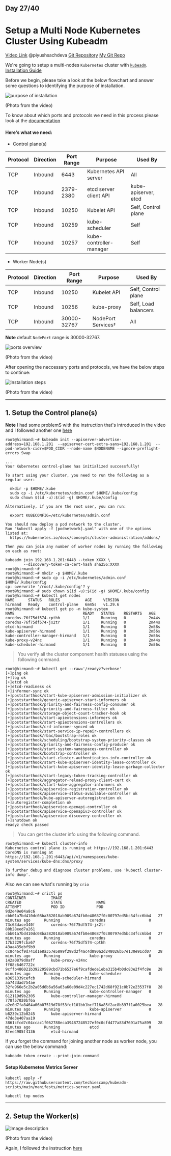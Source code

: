 ## Day 27/40
# Setup a Multi Node Kubernetes Cluster Using Kubeadm
[Video Link](https://www.youtube.com/watch?v=WcdMC3Lj4tU)
@piyushsachdeva 
[Git Repository](https://github.com/piyushsachdeva/CKA-2024/)
[My Git Repo](https://github.com/sina14/40daysofkubernetes)


We're going to setup a multi-nodes `Kubernetes` cluster with [`kubeadm`](https://kubernetes.io/docs/reference/setup-tools/kubeadm/).
[Installation Guide](https://kubernetes.io/docs/setup/production-environment/tools/kubeadm/install-kubeadm/)

Before we begin, please take a look at the below flowchart and answer some questions to identifying the purpose of installation.

![purpose of installation](https://dev-to-uploads.s3.amazonaws.com/uploads/articles/77qh17fflz15clkf7xnj.png)

(Photo from the video) 

To know about which ports and protocols we need in this process please look at the [documentation](https://kubernetes.io/docs/reference/networking/ports-and-protocols/)

#### Here's what we need:

- Control plane(s)

| Protocol | Direction | Port Range | Purpose | Used By |
| -------- | -------- | -------- | -------- | -------- |
| TCP | Inbound | 6443 | Kubernetes API server | All |
| TCP | Inbound | 2379-2380 | etcd server client API | kube-apiserver, etcd |
| TCP | Inbound | 10250 | Kubelet API | Self, Control plane |
| TCP | Inbound | 10259 | kube-scheduler | Self |
| TCP | Inbound | 10257 | kube-controller-manager | Self |


- Worker Node(s)

| Protocol | Direction | Port Range | Purpose | Used By |
| -------- | -------- | -------- | -------- | -------- |
| TCP | Inbound | 10250 | Kubelet API | Self, Control plane |
| TCP | Inbound | 10256 | kube-proxy | Self, Load balancers |
| TCP | Inbound | 30000-32767 | NodePort Services† | All |

**Note** default `NodePort` range is 30000-32767.

![ports overview](https://dev-to-uploads.s3.amazonaws.com/uploads/articles/45phbopcu024cirj9394.png)

(Photo from the video)

After opening the neccessary ports and protocols, we have the below steps to continue:

![Installation steps](https://dev-to-uploads.s3.amazonaws.com/uploads/articles/tlv14o5f12k4obfgdqf5.png)

(Photo from the video)

---

## 1. Setup the Control plane(s)

**Note** I had some problemS with the instruction that's introduced in the video and I followed another one [here](https://devopscube.com/setup-kubernetes-cluster-kubeadm/)

```console
root@hirmand:~# kubeadm init --apiserver-advertise-address=192.168.1.201  --apiserver-cert-extra-sans=192.168.1.201  --pod-network-cidr=$POD_CIDR --node-name $NODENAME --ignore-preflight-errors Swap

...
Your Kubernetes control-plane has initialized successfully!

To start using your cluster, you need to run the following as a regular user:

  mkdir -p $HOME/.kube
  sudo cp -i /etc/kubernetes/admin.conf $HOME/.kube/config
  sudo chown $(id -u):$(id -g) $HOME/.kube/config

Alternatively, if you are the root user, you can run:

  export KUBECONFIG=/etc/kubernetes/admin.conf

You should now deploy a pod network to the cluster.
Run "kubectl apply -f [podnetwork].yaml" with one of the options listed at:
  https://kubernetes.io/docs/concepts/cluster-administration/addons/

Then you can join any number of worker nodes by running the following on each as root:

kubeadm join 192.168.1.201:6443 --token XXXX \
        --discovery-token-ca-cert-hash sha256:XXXX
root@hirmand:~#
root@hirmand:~# mkdir -p $HOME/.kube
root@hirmand:~# sudo cp -i /etc/kubernetes/admin.conf $HOME/.kube/config
cp: overwrite '/root/.kube/config'? y
root@hirmand:~# sudo chown $(id -u):$(id -g) $HOME/.kube/config
root@hirmand:~# kubectl get nodes
NAME      STATUS   ROLES           AGE     VERSION
hirmand   Ready    control-plane   6m45s   v1.29.6
root@hirmand:~# kubectl get po -n kube-system
NAME                              READY   STATUS    RESTARTS   AGE
coredns-76f75df574-cpthh          1/1     Running   0          2m44s
coredns-76f75df574-jx2tr          1/1     Running   0          2m44s
etcd-hirmand                      1/1     Running   0          2m58s
kube-apiserver-hirmand            1/1     Running   0          2m56s
kube-controller-manager-hirmand   1/1     Running   0          2m56s
kube-proxy-v24nc                  1/1     Running   0          2m44s
kube-scheduler-hirmand            1/1     Running   0          2m56s

```

>You verify all the cluster component health statuses using the following command.
```console
root@hirmand:~# kubectl get --raw='/readyz?verbose'
[+]ping ok
[+]log ok
[+]etcd ok
[+]etcd-readiness ok
[+]informer-sync ok
[+]poststarthook/start-kube-apiserver-admission-initializer ok
[+]poststarthook/generic-apiserver-start-informers ok
[+]poststarthook/priority-and-fairness-config-consumer ok
[+]poststarthook/priority-and-fairness-filter ok
[+]poststarthook/storage-object-count-tracker-hook ok
[+]poststarthook/start-apiextensions-informers ok
[+]poststarthook/start-apiextensions-controllers ok
[+]poststarthook/crd-informer-synced ok
[+]poststarthook/start-service-ip-repair-controllers ok
[+]poststarthook/rbac/bootstrap-roles ok
[+]poststarthook/scheduling/bootstrap-system-priority-classes ok
[+]poststarthook/priority-and-fairness-config-producer ok
[+]poststarthook/start-system-namespaces-controller ok
[+]poststarthook/bootstrap-controller ok
[+]poststarthook/start-cluster-authentication-info-controller ok
[+]poststarthook/start-kube-apiserver-identity-lease-controller ok
[+]poststarthook/start-kube-apiserver-identity-lease-garbage-collector ok
[+]poststarthook/start-legacy-token-tracking-controller ok
[+]poststarthook/aggregator-reload-proxy-client-cert ok
[+]poststarthook/start-kube-aggregator-informers ok
[+]poststarthook/apiservice-registration-controller ok
[+]poststarthook/apiservice-status-available-controller ok
[+]poststarthook/kube-apiserver-autoregistration ok
[+]autoregister-completion ok
[+]poststarthook/apiservice-openapi-controller ok
[+]poststarthook/apiservice-openapiv3-controller ok
[+]poststarthook/apiservice-discovery-controller ok
[+]shutdown ok
readyz check passed
```

>You can get the cluster info using the following command.

```console
root@hirmand:~# kubectl cluster-info
Kubernetes control plane is running at https://192.168.1.201:6443
CoreDNS is running at https://192.168.1.201:6443/api/v1/namespaces/kube-system/services/kube-dns:dns/proxy

To further debug and diagnose cluster problems, use 'kubectl cluster-info dump'.
```

Also we can see what's running by `crio`
```console
root@hirmand:~# crictl ps
CONTAINER           IMAGE                                                              CREATED             STATE               NAME                      ATTEMPT             POD ID              POD
9d2e49e04a8c6       cbb01a7bd410dc08ba382018ab909a674fb0e48687f0c00797ed5bc34fcc6bb4   27 minutes ago      Running             coredns                   0                   73c63dace340f       coredns-76f75df574-jx2tr
80b28eed7a261       cbb01a7bd410dc08ba382018ab909a674fb0e48687f0c00797ed5bc34fcc6bb4   27 minutes ago      Running             coredns                   0                   17b3229fcba67       coredns-76f75df574-cpthh
43aa435ebf9b9       cc8c46cf9d741d1e8a357e5899f298d2f4ac4d890a2d248026b57e130e91cd07   28 minutes ago      Running             kube-proxy                0                   142a0879d0aff       kube-proxy-v24nc
ff08c6467722c       9cffb486021b39220589cbd71b6537e6f9cafdede1eba315b4b0dc83e2f4fc8e   28 minutes ago      Running             kube-scheduler            0                   a3651339cefcb       kube-scheduler-hirmand
aa743dad754ae       32fe966e5c2b2a05d6b6a56a63a60e09d4c227ec1742d68f921c0b72e23537f8   28 minutes ago      Running             kube-controller-manager   0                   612119d9b2305       kube-controller-manager-hirmand
778f57020bf6a       a2e0d7fa8464a06b07519d78f53fef101bb1bcf716a85f2ac8b397f1a0025bea   28 minutes ago      Running             kube-apiserver            0                   b8239c12b0245       kube-apiserver-hirmand
47de3e407aa19       3861cfcd7c04ccac1f062788eca39487248527ef0c0cfd477a83d7691a75a899   28 minutes ago      Running             etcd                      0                   8fee4905f4136       etcd-hirmand
```

If you forget the command for joining another node as worker node, you can use the below command:
```
kubeadm token create --print-join-command

```

#### Setup Kubernetes Metrics Server

```
kubectl apply -f https://raw.githubusercontent.com/techiescamp/kubeadm-scripts/main/manifests/metrics-server.yaml

```

```
kubectl top nodes

```


---

## 2. Setup the Worker(s)


![Image description](https://dev-to-uploads.s3.amazonaws.com/uploads/articles/n25z7vpwle6rvlonjztw.png)

(Photo from the video)

Again, I followed the instruction [here](https://devopscube.com/setup-kubernetes-cluster-kubeadm/)








